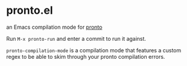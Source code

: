 # pronto.el
an Emacs compilation mode for [pronto](https://github.com/prontolabs/pronto)

Run `M-x pronto-run` and enter a commit to run it against.

`pronto-compilation-mode` is a compilation mode that features a custom regex to be able to skim through your pronto compilation errors.
